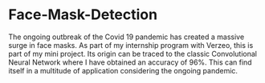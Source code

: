 # Face-Mask-Detection
The ongoing outbreak of the Covid 19 pandemic has created a massive surge in face masks.
As part of my internship program with Verzeo, this is part of my mini project. Its origin can be traced to the classic Convolutional Neural Network where I have obtained an accuracy of 96%. This can find itself in a multitude of application considering the ongoing pandemic.
